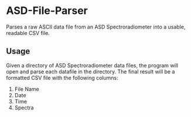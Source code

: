 # ASD-File-Parser
Parses a raw ASCII data file from an ASD Spectroradiometer into a usable, readable CSV file.

## Usage
Given a directory of ASD Spectroradiometer data files, the program will open and parse each datafile in the directory.
The final result will be a formatted CSV file with the following columns:
1. File Name
2. Date
3. Time
4. Spectra
